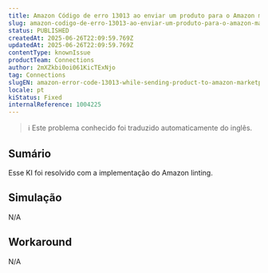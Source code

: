 ```yaml
---
title: Amazon Código de erro 13013 ao enviar um produto para o Amazon marketplace
slug: amazon-codigo-de-erro-13013-ao-enviar-um-produto-para-o-amazon-marketplace
status: PUBLISHED
createdAt: 2025-06-26T22:09:59.769Z
updatedAt: 2025-06-26T22:09:59.769Z
contentType: knownIssue
productTeam: Connections
author: 2mXZkbi0oi061KicTExNjo
tag: Connections
slugEN: amazon-error-code-13013-while-sending-product-to-amazon-marketplace
locale: pt
kiStatus: Fixed
internalReference: 1004225
---
```


>ℹ️ Este problema conhecido foi traduzido automaticamente do inglês.

## Sumário


Esse KI foi resolvido com a implementação do Amazon linting.

## Simulação


N/A



## Workaround


N/A



